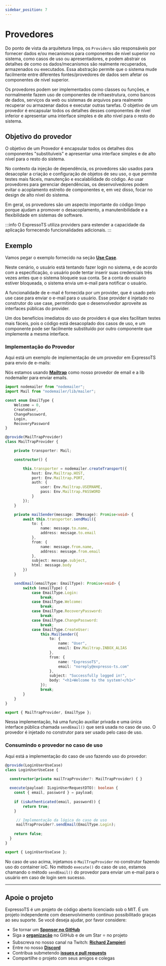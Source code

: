 ```yaml
---
sidebar_position: 7
---
```


# Provedores

Do ponto de vista da arquitetura limpa, os `Providers` são responsáveis por fornecer dados e/ou mecanismos para componentes de nível superior no sistema, como casos de uso ou apresentadores, e podem abstrair os detalhes de como os dados/mecanismos são realmente recuperados, armazenados ou executados. Essa abstração permite que o sistema mude facilmente entre diferentes fontes/provedores de dados sem afetar os componentes de nível superior.

Os provedores podem ser implementados como classes ou funções, e normalmente fazem uso de componentes de infraestrutura, como bancos de dados, serviços da web ou sistemas de arquivos para realmente recuperar ou armazenar dados e executar outras tarefas. O objetivo de um provedor é encapsular todos os detalhes desses componentes de nível inferior e apresentar uma interface simples e de alto nível para o resto do sistema.

## Objetivo do provedor

O objetivo de um Provedor é encapsular todos os detalhes dos componentes "substituíveis" e apresentar uma interface simples e de alto nível para o resto do sistema.

No contexto da injeção de dependência, os provedores são usados para desacoplar a criação e configuração de objetos de seu uso, o que permite testes mais fáceis, manutenção e escalabilidade do código. Ao usar provedores para gerenciar dependências, os desenvolvedores podem evitar o acoplamento estreito de componentes e, em vez disso, focar no design de alto nível do sistema.

Em geral, os provedores são um aspecto importante do código limpo porque ajudam a promover o desacoplamento, a manutenibilidade e a flexibilidade em sistemas de software.

:::info
O ExpressoTS utiliza providers para estender a capacidade da aplicação fornecendo funcionalidades adicionais.
:::

## Exemplo

Vamos pegar o exemplo fornecido na seção **[Use Case](usecase.md#example)**.

Neste cenário, o usuário está tentando fazer login no sistema, e de acordo com a especificação, o usuário pode tentar inserir suas credenciais três vezes antes que o sistema bloqueie sua conta. Se a conta do usuário estiver bloqueada, o sistema envia um e-mail para notificar o usuário.

A funcionalidade de e-mail é fornecida por um provider, que é usado pelo use case para enviar o e-mail para o usuário. Esse provider é injetado no construtor do use case, permitindo que o desenvolvedor aproveite as interfaces públicas do provider.

Um dos benefícios imediatos do uso de providers é que eles facilitam testes mais fáceis, pois o código está desacoplado dos casos de uso, e um componente pode ser facilmente substituído por outro componente que implemente a mesma interface.

### Implementação do Provedor

Aqui está um exemplo de implementação de um provedor em ExpressoTS para envio de e-mails:

Nós estamos usando **[Mailtrap](https://mailtrap.io/)** como nosso provedor de email e a lib nodemailer para enviar emails.

```typescript
import nodemailer from "nodemailer";
import Mail from "nodemailer/lib/mailer";

const enum EmailType {
    Welcome = 0,
    CreateUser,
    ChangePassword,
    Login,
    RecoveryPassword
}

@provide(MailTrapProvider)
class MailTrapProvider {

    private transporter: Mail;

    constructor() {

        this.transporter = nodemailer.createTransport({
            host: Env.Mailtrap.HOST,
            port: Env.Mailtrap.PORT,
            auth: {
                user: Env.Mailtrap.USERNAME,
                pass: Env.Mailtrap.PASSWORD
            }
        });
    }

    private mailSender(message: IMessage): Promise<void> {
        await this.transporter.sendMail({
            to: {
                name: message.to.name,
                address: message.to.email
            },
            from: {
                name: message.from.name,
                address: message.from.email
            },
            subject: message.subject,
            html: message.body
        })
    }

    sendEmail(emailType: EmailType): Promise<void> {
        switch (emailType) {
            case EmailType.Login:
                break;
            case EmailType.Welcome:
                break;
            case EmailType.RecoveryPassword:
                break;
            case EmailType.ChangePassword:
                break;
            case EmailType.CreateUser:
                this.MailSender({
                    to: {
                        name: "User",
                        email: Env.Mailtrap.INBOX_ALIAS
                    },
                    from: {
                        name: "ExpressoTS",
                        email: "noreply@expresso-ts.com"
                    },
                    subject: "Successfully logged in!",
                    body: "<h1>Welcome to the system!</h1>"
                });
                break;
        }
    }
}

export { MailTrapProvider, EmailType };
```

Nessa implementação, há uma função auxiliar privada e uma única interface pública chamada `sendEmail()`  que será usada no caso de uso. O provedor é injetado no construtor para ser usado pelo caso de uso.

### Consumindo o provedor no caso de uso

Aqui está a implementação do caso de uso fazendo uso do provedor:

```typescript
@provide(LoginUserUseCase)
class LoginUserUseCase {

  constructor(private mailTrapProvider?: MailTrapProvider) { }
  
  execute(payload: ILoginUserRequestDTO): boolean {
    const { email, password } = payload;
    
    if (isAuthenticated(email, password)) {
        return true;
    }

     // Implementação da lógica do caso de uso
     mailTrapProvider?.sendEmail(EmailType.Login);
    
    return false;
  }
}

export { LoginUserUseCase };
```

No caso de uso acima, injetamos o `MailTrapProvider` no construtor fazendo uso do container ioC. No método `execute()` do caso de uso, estamos chamando o método `sendEmail()` do provedor para enviar um e-mail para o usuário em caso de login sem sucesso.

---

## Apoie o projeto

ExpressoTS é um projeto de código aberto licenciado sob o MIT. É um projeto independente com desenvolvimento contínuo possibilitado graças ao seu suporte. Se você deseja ajudar, por favor considere:

- Se tornar um **[Sponsor no GitHub](https://github.com/sponsors/expressots)**
- Siga a **[organização](https://github.com/expressots)** no GitHub e de um Star ⭐ no projeto
- Subscreva no nosso canal na Twitch: **[Richard Zampieri](https://www.twitch.tv/richardzampieri)**
- Entre no nosso **[Discord](https://discord.com/invite/PyPJfGK)**
- Contribua submetendo **[issues e pull requests](https://github.com/expressots/expressots/issues/new/choose)**
- Compartilhe o projeto com seus amigos e colegas
